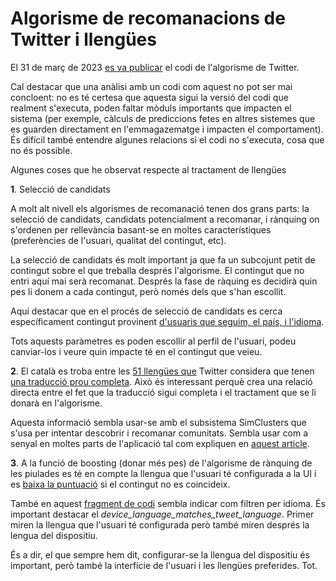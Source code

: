 # Algorisme de recomanacions de Twitter i llengües

El 31 de març de 2023 [es va publicar](https://twitter.com/elonmusk/status/1641876892302073875) el codi de l'algorisme de Twitter.

Cal destacar que una anàlisi amb un codi com aquest no pot ser mai concloent: no es té certesa que aquesta sigui la versió del codi que realment s'executa, poden faltar mòduls importants que impacten el sistema (per exemple, càlculs de prediccions fetes en altres sistemes que es guarden directament en l'emmagazematge i impacten el comportament). És difícil també entendre algunes relacions si el codi no s'executa, cosa que no és possible.

Algunes coses que he observat respecte al tractament de llengües

**1**. Selecció de candidats

A molt alt nivell els algorismes de recomanació tenen dos grans parts: la selecció de candidats, candidats potencialment a recomanar, i rànquing on s'ordenen per rellevància basant-se en moltes característiques (preferències de l'usuari, qualitat del contingut, etc).

La selecció de candidats és molt important ja que fa un subcojunt petit de contingut sobre el que treballa després l'algorisme. El contingut que no entri aquí mai serà recomanat. Després la fase de ràquing es decidirà quin pes li donem a cada contingut, però només dels que s'han escollit.

Aquí destacar que en el procés de selecció de candidats es cerca específicament contingut provinent [d'usuaris que seguim, el país, i l'idioma](https://github.com/twitter/the-algorithm/blob/7f90d0ca342b928b479b512ec51ac2c3821f5922/cr-mixer/server/src/main/scala/com/twitter/cr_mixer/candidate_generation/FrsTweetCandidateGenerator.scala#L72). 

Tots aquests paràmetres es poden escollir al perfil de l'usuari, podeu canviar-los i veure quin impacte té en el contingut que veieu.


**2**. El català es troba entre les [51 llengües que](https://github.com/twitter/the-algorithm/blob/7f90d0ca342b928b479b512ec51ac2c3821f5922/home-mixer/server/src/main/scala/com/twitter/home_mixer/functional_component/gate/SupportedLanguagesGate.scala#L18) Twitter considera que tenen [una traducció prou completa](https://github.com/twitter/the-algorithm/blob/7f90d0ca342b928b479b512ec51ac2c3821f5922/home-mixer/server/src/main/scala/com/twitter/home_mixer/functional_component/gate/SupportedLanguagesGate.scala#L12). Això és interessant perquè crea una relació directa entre el fet que la traducció sigui completa i el tractament que se li donarà en l'algorisme.

Aquesta informació sembla usar-se amb el subsistema SimClusters que s'usa per intentar descobrir i recomanar comunitats. Sembla usar com a senyal en moltes parts de l'aplicació tal com expliquen en [aquest article](https://dl.acm.org/doi/pdf/10.1145/3394486.3403370).

**3**. A la funció de boosting (donar més pes) de l'algorisme de rànquing de les piulades es té en compte la llengua que l'usuari té configurada a la UI i es [baixa la puntuació](https://github.com/twitter/the-algorithm/blob/7f90d0ca342b928b479b512ec51ac2c3821f5922/src/java/com/twitter/search/earlybird/search/relevance/scoring/FeatureBasedScoringFunction.java#L589) si el contingut no es coincideix. 

També en aquest [fragment de codi](https://github.com/twitter/the-algorithm/blob/ec83d01dcaebf369444d75ed04b3625a0a645eb9/home-mixer/server/src/main/scala/com/twitter/home_mixer/functional_component/decorator/HomeTweetTypePredicates.scala#L125) sembla indicar com filtren per idioma. És important destacar el *device_language_matches_tweet_language*.
Primer miren la llengua que l'usuari té configurada però també miren després la lengua del dispositiu. 

És a dir, el que sempre hem dit, configurar-se la llengua del dispositiu és important, però també la interfície de l'usuari i les llengües preferides. Tot.


